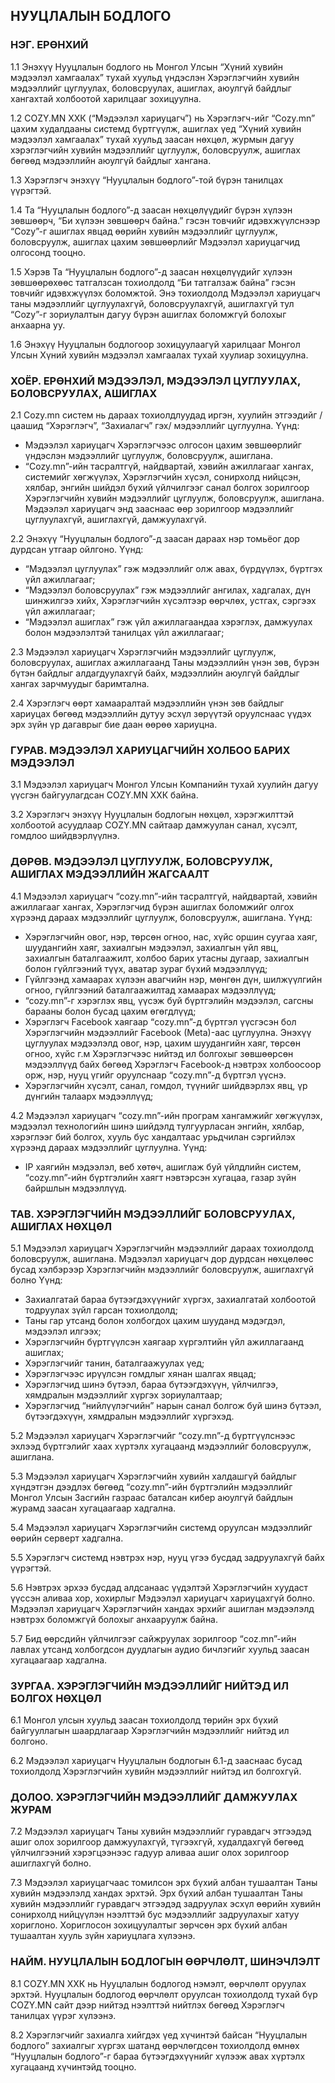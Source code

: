 ## НУУЦЛАЛЫН БОДЛОГО

### НЭГ. ЕРӨНХИЙ
1.1 Энэхүү Нууцлалын бодлого нь Монгол Улсын “Хүний хувийн мэдээлэл хамгаалах” тухай хуульд үндэслэн Хэрэглэгчийн хувийн мэдээллийг цуглуулах, боловсруулах, ашиглах, аюулгүй байдлыг хангахтай холбоотой харилцааг зохицуулна.

1.2 COZY.MN ХХК (“Мэдээлэл хариуцагч”) нь Хэрэглэгч-ийг “Cozy.mn” цахим худалдааны системд бүртгүүлж, ашиглах үед “Хүний хувийн мэдээлэл хамгаалах” тухай хуульд заасан нөхцөл, журмын дагуу хэрэглэгчийн хувийн мэдээллийг цуглуулж, боловсруулж, ашиглах бөгөөд мэдээллийн аюулгүй байдлыг хангана.

1.3 Хэрэглэгч  энэхүү “Нууцлалын бодлого”-той бүрэн танилцах үүрэгтэй. 

1.4 Та “Нууцлалын бодлого”-д заасан нөхцөлүүдийг бүрэн хүлээн зөвшөөрч, “Би хүлээн зөвшөөрч байна.” гэсэн товчийг идэвхжүүлснээр “Cozy”-г ашиглах явцад өөрийн хувийн мэдээллийг цуглуулж, боловсруулж, ашиглах цахим зөвшөөрлийг Мэдээлэл хариуцагчид олгосонд тооцно.

1.5 Хэрэв Та “Нууцлалын бодлого”-д заасан нөхцөлүүдийг хүлээн зөвшөөрөхөөс татгалзсан тохиолдолд “Би татгалзаж байна” гэсэн товчийг идэвхжүүлэх боломжтой. Энэ тохиолдолд Мэдээлэл хариуцагч таны мэдээллийг цуглуулахгүй, боловсруулахгүй, ашиглахгүй тул “Cozy”-г зориулалтын дагуу бүрэн ашиглах боломжгүй болохыг анхаарна уу. 

1.6 Энэхүү Нууцлалын бодлогоор зохицуулаагүй харилцааг Монгол Улсын Хүний хувийн мэдээлэл хамгаалах тухай хуулиар зохицуулна.

### ХОЁР. ЕРӨНХИЙ МЭДЭЭЛЭЛ, МЭДЭЭЛЭЛ ЦУГЛУУЛАХ, БОЛОВСРУУЛАХ, АШИГЛАХ
2.1 Cozy.mn систем нь дараах тохиолдлуудад иргэн, хуулийн этгээдийг /цаашид “Хэрэглэгч”, “Захиалагч” гэх/ мэдээллийг цуглуулна. Үүнд:

-    Мэдээлэл хариуцагч Хэрэглэгчээс олгосон цахим зөвшөөрлийг үндэслэн мэдээллийг цуглуулж, боловсруулж, ашиглана.
-    “Cozy.mn”-ийн тасралтгүй, найдвартай, хэвийн ажиллагааг хангах, системийг хөгжүүлэх, Хэрэглэгчийн хүсэл, сонирхолд нийцсэн, хялбар, энгийн шийдэл бүхий үйлчилгээг санал болгох зорилгоор Хэрэглэгчийн хувийн мэдээллийг цуглуулж, боловсруулж, ашиглана. Мэдээлэл хариуцагч энд зааснаас өөр зорилгоор мэдээллийг цуглуулахгүй, ашиглахгүй, дамжуулахгүй.

2.2  Энэхүү “Нууцлалын бодлого”-д заасан дараах нэр томьёог дор дурдсан утгаар ойлгоно. Үүнд:

-    “Мэдээлэл цуглуулах” гэж мэдээллийг олж авах, бүрдүүлэх, бүртгэх үйл ажиллагааг;
-    “Мэдээлэл боловсруулах” гэж мэдээллийг ангилах, хадгалах, дүн шинжилгээ хийх, Хэрэглэгчийн хүсэлтээр өөрчлөх, устгах, сэргээх үйл ажиллагааг;
-    “Мэдээлэл ашиглах” гэж үйл ажиллагаандаа хэрэглэх, дамжуулах болон мэдээлэлтэй танилцах үйл ажиллагааг;

2.3 Мэдээлэл хариуцагч Хэрэглэгчийн мэдээллийг цуглуулж, боловсруулах, ашиглах ажиллагаанд Таны мэдээллийн үнэн зөв, бүрэн бүтэн байдлыг алдагдуулахгүй байх, мэдээллийн аюулгүй байдлыг хангах зарчмуудыг баримтална.

2.4 Хэрэглэгч өөрт хамааралтай мэдээллийн үнэн зөв байдлыг хариуцах бөгөөд мэдээллийн дутуу эсхүл зөрүүтэй оруулснаас үүдэх эрх зүйн үр дагаврыг бие даан өөрөө хариуцна.

### ГУРАВ. МЭДЭЭЛЭЛ ХАРИУЦАГЧИЙН ХОЛБОО БАРИХ МЭДЭЭЛЭЛ
3.1 Мэдээлэл хариуцагч Монгол Улсын Компанийн тухай хуулийн дагуу үүсгэн байгуулагдсан COZY.MN ХХК байна.

3.2 Хэрэглэгч энэхүү Нууцлалын бодлогын нөхцөл, хэрэгжилттэй холбоотой асуудлаар COZY.MN сайтаар дамжуулан санал, хүсэлт, гомдлоо шийдвэрлүүлнэ.

### ДӨРӨВ. МЭДЭЭЛЭЛ ЦУГЛУУЛЖ, БОЛОВСРУУЛЖ, АШИГЛАХ МЭДЭЭЛЛИЙН ЖАГСААЛТ
4.1 Мэдээлэл хариуцагч “cozy.mn”-ийн тасралтгүй, найдвартай, хэвийн ажиллагааг хангах, Хэрэглэгчид бүрэн ашиглах боломжийг олгох хүрээнд дараах мэдээллийг цуглуулж, боловсруулж, ашиглана. Үүнд:

-    Хэрэглэгчийн овог, нэр, төрсөн огноо, нас, хүйс оршин суугаа хаяг, шуудангийн хаяг, захиалгын мэдээлэл, захиалгын үйл явц, захиалгын баталгаажилт, холбоо барих утасны дугаар, захиалгын болон гүйлгээний түүх, аватар зураг бүхий мэдээллүүд;
-    Гүйлгээнд хамаарах хүлээн авагчийн нэр, мөнгөн дүн, шилжүүлгийн огноо, гүйлгээний баталгаажилтад хамаарах мэдээллүүд;
-    “cozy.mn”-г хэрэглэх явц, үүсэж буй бүртгэлийн мэдээлэл, сагсны барааны болон бусад цахим өгөгдлүүд;
-    Хэрэглэгч Facebook хаягаар “cozy.mn”-д бүртгэл үүсгэсэн бол Хэрэглэгчийн мэдээллийг Facebook (Meta)-аас цуглуулна. Энэхүү цуглуулах мэдээлэлд овог, нэр, цахим шуудангийн хаяг, төрсөн огноо, хүйс г.м Хэрэглэгчээс нийтэд ил болгохыг зөвшөөрсөн мэдээллүүд байх бөгөөд Хэрэглэгч Facebook-д нэвтрэх холбоосоор орж, нэр, нууц үгийг оруулснаар “cozy.mn”-д бүртгэл үүснэ.
-    Хэрэглэгчийн хүсэлт, санал, гомдол, түүнийг шийдвэрлэх явц, үр дүнгийн талаарх мэдээллүүд;

4.2 Мэдээлэл хариуцагч “cozy.mn”-ийн програм хангамжийг хөгжүүлэх, мэдээлэл технологийн шинэ шийдэлд тулгуурласан энгийн, хялбар, хэрэглээг бий болгох, хууль бус хандалтаас урьдчилан сэргийлэх хүрээнд дараах мэдээллийг цуглуулна. Үүнд:
-    IP хаягийн мэдээлэл, веб хөтөч, ашиглаж буй үйлдлийн систем, “cozy.mn”-ийн бүртгэлийн хаягт нэвтэрсэн хугацаа, газар зүйн байршлын мэдээллүүд.

### ТАВ. ХЭРЭГЛЭГЧИЙН МЭДЭЭЛЛИЙГ БОЛОВСРУУЛАХ, АШИГЛАХ НӨХЦӨЛ
5.1 Мэдээлэл хариуцагч Хэрэглэгчийн мэдээллийг дараах тохиолдолд боловсруулж, ашиглана. Мэдээлэл хариуцагч дор дурдсан нөхцөлөөс бусад хэлбэрээр Хэрэглэгчийн мэдээллийг боловсруулж, ашиглахгүй болно Үүнд:

-    Захиалгатай бараа бүтээгдэхүүнийг хүргэх, захиалгатай холбоотой тодруулах зүйл гарсан тохиолдолд;
-    Таны гар утсанд  болон холбогдох цахим шууданд мэдэгдэл, мэдээлэл илгээх;
-    Хэрэглэгчийн бүртгүүлсэн хаягаар хүргэлтийн үйл ажиллагаанд ашиглах;
-    Хэрэглэгчийг танин, баталгаажуулах үед;
-    Хэрэглэгчээс ирүүлсэн гомдлыг хянан шалгах явцад;
-    Хэрэглэгчид шинэ бүтээл, бараа бүтээгдэхүүн, үйлчилгээ, хямдралын мэдээллийг хүргэх зориулалтаар;
-    Хэрэглэгчид “нийлүүлэгчийн” нарын санал болгож буй шинэ бүтээл, бүтээгдэхүүн, хямдралын мэдээллийг хүргэхэд.

5.2 Мэдээлэл хариуцагч Хэрэглэгчийг “cozy.mn”-д бүртгүүлснээс эхлээд бүртгэлийг хаах хүртэлх хугацаанд мэдээллийг боловсруулж, ашиглана.

5.3 Мэдээлэл хариуцагч Хэрэглэгчийн хувийн халдашгүй байдлыг хүндэтгэн дээдлэх бөгөөд “cozy.mn”-ийн бүртгэлийн мэдээллийг Монгол Улсын Засгийн газраас баталсан кибер аюулгүй байдлын журамд заасан хугацаагаар хадгална.

5.4 Мэдээлэл хариуцагч Хэрэглэгчийн системд оруулсан мэдээллийг өөрийн серверт хадгална.

5.5 Хэрэглэгч системд нэвтрэх нэр, нууц үгээ бусдад задруулахгүй байх үүрэгтэй.

5.6 Нэвтрэх эрхээ бусдад алдсанаас үүдэлтэй Хэрэглэгчийн хуудаст үүссэн аливаа хор, хохирлыг Мэдээлэл хариуцагч хариуцахгүй болно. Мэдээлэл хариуцагч Хэрэглэгчийн хандах эрхийг ашиглан мэдээлэлд нэвтрэх боломжгүй болохыг анхааруулж байна.

5.7 Бид өөрсдийн үйлчилгээг сайжруулах зорилгоор “coz.mn”-ийн лавлах утсанд холбогдсон дуудлагын аудио бичлэгийг хуульд заасан хугацаагаар хадгална.

### ЗУРГАА. ХЭРЭГЛЭГЧИЙН МЭДЭЭЛЛИЙГ НИЙТЭД ИЛ БОЛГОХ НӨХЦӨЛ
6.1 Монгол улсын хуульд заасан тохиолдолд төрийн эрх бүхий байгууллагын шаардлагаар Хэрэглэгчийн мэдээллийг нийтэд ил болгоно.

6.2 Мэдээлэл хариуцагч Нууцлалын бодлогын 6.1-д зааснаас бусад тохиолдолд Хэрэглэгчийн хувийн мэдээллийг нийтэд ил болгохгүй.

### ДОЛОО. ХЭРЭГЛЭГЧИЙН МЭДЭЭЛЛИЙГ ДАМЖУУЛАХ ЖУРАМ
7.2 Мэдээлэл хариуцагч Таны хувийн мэдээллийг гуравдагч этгээдэд ашиг олох зорилгоор дамжуулахгүй, түгээхгүй, худалдахгүй бөгөөд үйлчилгээний хэрэгцээнээс гадуур аливаа ашиг олох зорилгоор ашиглахгүй болно.

7.3 Мэдээлэл хариуцагчаас томилсон эрх бүхий албан тушаалтан Таны хувийн мэдээлэлд хандах эрхтэй. Эрх бүхий албан тушаалтан Таны хувийн мэдээллийг гуравдагч этгээдэд задруулах эсхүл өөрийн хувийн сонирхолд нийцүүлэн нээлттэй бус мэдээллийг задруулахыг хатуу хориглоно. Хориглосон зохицуулалтыг зөрчсөн эрх бүхий албан тушаалтан хууль зүйн хариуцлага хүлээнэ.

### НАЙМ. НУУЦЛАЛЫН БОДЛОГЫН ӨӨРЧЛӨЛТ, ШИНЭЧЛЭЛТ
8.1 COZY.MN ХХК нь Нууцлалын бодлогод нэмэлт, өөрчлөлт оруулах эрхтэй. Нууцлалын бодлогод өөрчлөлт оруулсан тохиолдолд тухай бүр COZY.MN сайт дээр нийтэд нээлттэй нийтлэх бөгөөд Хэрэглэгч танилцах үүрэг хүлээнэ.

8.2 Хэрэглэгчийг захиалга хийгдэх үед хүчинтэй байсан “Нууцлалын бодлого” захиалгыг хүргэх шатанд өөрчлөгдсөн тохиолдолд өмнөх “Нууцлалын бодлого”-г бараа бүтээгдэхүүнийг хүлээж авах хүртэлх хугацаанд хүчинтэйд тооцно.
